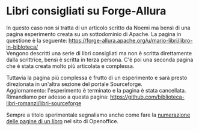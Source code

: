 # Libri consigliati su Forge-Allura
In questo caso non si tratta di un articolo scritto da Noemi ma bensì di una pagina esperimento creata su un sottodominio di Apache.
La pagina in questione è la seguente: https://forge-allura.apache.org/u/mario-libri/libro-in-bibloteca/ <br>
Vengono descritti una serie di libri consigliati ma non è scritta direttamente dalla scrittrice, bensì è scritta in terza persona. C'è poi una seconda pagina che è stata creata molto più articolata e complessa.

Tuttavia la pagina più complessa è frutto di un esperimento e sarà presto direzionata in un'altra sezione del portale Sourceforge.
<br>
Aggiornamento: l'esperimento è terminato e la pagina è stata cancellata. Rimandiamo per adesso a questa pagina: https://github.com/biblioteca-libri-romanzi/libri-sourceforge

Sempre a titolo sperimentale segnaliamo anche come fare la <a HREF="https://forum.openoffice.org/it/forum/viewtopic.php?f=8&t=7350">numerazione delle pagine di un libro</a> nel sito di Openoffice.
